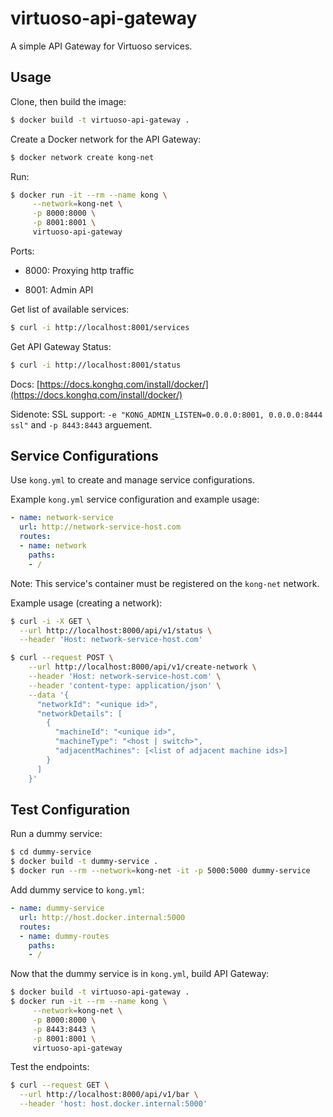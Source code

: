 # virtuoso-api-gateway

A simple API Gateway for Virtuoso services.

## Usage

Clone, then build the image:

```sh
$ docker build -t virtuoso-api-gateway .
```

Create a Docker network for the API Gateway:

```sh
$ docker network create kong-net
```

Run:

```sh
$ docker run -it --rm --name kong \
     --network=kong-net \
     -p 8000:8000 \
     -p 8001:8001 \
     virtuoso-api-gateway
```

Ports:

- 8000: Proxying http traffic
<!-- - 8443: proxying https traffic -->
- 8001: Admin API
<!-- - 8444: Admin API HTTPS -->

Get list of available services:

```sh
$ curl -i http://localhost:8001/services
```

Get API Gateway Status:

```sh
$ curl -i http://localhost:8001/status
```

Docs: [https://docs.konghq.com/install/docker/](https://docs.konghq.com/install/docker/)

Sidenote: SSL support: `-e "KONG_ADMIN_LISTEN=0.0.0.0:8001, 0.0.0.0:8444 ssl"` and `-p 8443:8443` arguement.

## Service Configurations

Use `kong.yml` to create and manage service configurations.

Example `kong.yml` service configuration and example usage:

```yml
- name: network-service
  url: http://network-service-host.com
  routes:
  - name: network
    paths:
    - /
```

Note: This service's container must be registered on the `kong-net` network.

Example usage (creating a network):

```sh
$ curl -i -X GET \
  --url http://localhost:8000/api/v1/status \
  --header 'Host: network-service-host.com'
```

```sh
$ curl --request POST \
    --url http://localhost:8000/api/v1/create-network \
    --header 'Host: network-service-host.com' \
    --header 'content-type: application/json' \
    --data '{
	  "networkId": "<unique id>",
	  "networkDetails": [
        {
          "machineId": "<unique id>",
          "machineType": "<host | switch>",
          "adjacentMachines": [<list of adjacent machine ids>]
        }
      ]
    }'
```

## Test Configuration

Run a dummy service:

```sh
$ cd dummy-service
$ docker build -t dummy-service .
$ docker run --rm --network=kong-net -it -p 5000:5000 dummy-service
```

Add dummy service to `kong.yml`:

```yml
- name: dummy-service
  url: http://host.docker.internal:5000
  routes:
  - name: dummy-routes
    paths:
    - /
```

Now that the dummy service is in `kong.yml`, build API Gateway:

```sh
$ docker build -t virtuoso-api-gateway .
$ docker run -it --rm --name kong \
     --network=kong-net \
     -p 8000:8000 \
     -p 8443:8443 \
     -p 8001:8001 \
     virtuoso-api-gateway
```

Test the endpoints:

```sh
$ curl --request GET \
  --url http://localhost:8000/api/v1/bar \
  --header 'host: host.docker.internal:5000'
```
